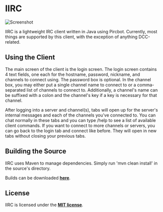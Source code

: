 # IIRC
![Screenshot](http://i.imgur.com/BBOuwvI.png)

IIRC is a lightweight IRC client written in Java using Pircbot. Currently, most things are supported by this client, with the exception of anything DCC-related.

## Using the Client
The main screen of the client is the login screen. The login screen contains 4 text fields, one each for the hostname, password, nickname, and channels to connect using. The password box is optional. In the channel box, you may either put a single channel name to connect to or a comma-separated list of channels to connect to. Additionally, a channel's name can be suffixed with a colon and the channel's key if a key is necessary for that channel.

After logging into a server and channel(s), tabs will open up for the server's internal messages and each of the channels you've connected to. You can chat normally in these tabs and you can type /help to see a list of available client commands. If you want to connect to more channels or servers, you can go back to the login tab and connect like before. They will open in new tabs without closing your previous tabs.

## Building the Source
IIRC uses Maven to manage dependencies. Simply run 'mvn clean install' in the source's directory.

Builds can be downloaded **[here](http://build.spacehq.org/job/IIRC)**.

## License
IIRC is licensed under the **[MIT license](http://www.opensource.org/licenses/mit-license.html)**.
